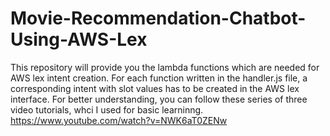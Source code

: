 # Movie-Recommendation-Chatbot-Using-AWS-Lex

This repository will provide you the lambda functions which are needed for AWS lex intent creation. For each function  written in the handler.js file, a corresponding intent with slot values has to be created in the AWS lex interface. For better understanding, you can follow these series of three video tutorials, whci I used for basic learninng.
https://www.youtube.com/watch?v=NWK6aT0ZENw
